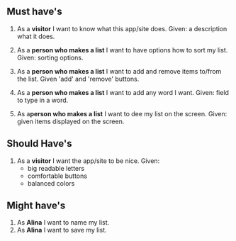 ## Must have's

1. As a **visitor** I want to know what this app/site does.
    Given: a description what it does.

2. As a **person who makes a list** I want to have options how to sort my list.
   Given: sorting options.

3. As a **person who makes a list** I want to add and remove items to/from the list.
   Given 'add' and 'remove' buttons.

4. As a **person who makes a list** I want to add any word I want.
   Given: field to type in a word.

5. As a**person who makes a list** I want to dee my list on the screen.
   Given: given items displayed on the screen.
## Should Have's
1. As a **visitor** I want the app/site to be nice.
    Given:
   * big readable letters
   * comfortable buttons
   * balanced colors
## Might have's
1. As **Alina** I want to name my list.
2. As **Alina** I want to save my list.


